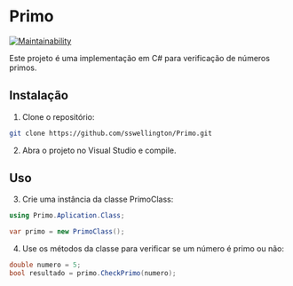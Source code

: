 # Primo 
[![Maintainability](https://api.codeclimate.com/v1/badges/2d09e0c6035f071441bf/maintainability)](https://codeclimate.com/github/sswellington/Primo/maintainability)

Este projeto é uma implementação em C# para verificação de números primos.

## Instalação

1. Clone o repositório:

```sh
git clone https://github.com/sswellington/Primo.git
```

2. Abra o projeto no Visual Studio e compile.

## Uso

3. Crie uma instância da classe PrimoClass:

```c#
using Primo.Aplication.Class;

var primo = new PrimoClass();
```

4. Use os métodos da classe para verificar se um número é primo ou não:
```c#
double numero = 5;
bool resultado = primo.CheckPrimo(numero);
```
